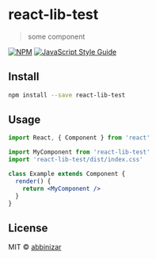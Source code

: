# react-lib-test

> some component

[![NPM](https://img.shields.io/npm/v/react-lib-test.svg)](https://www.npmjs.com/package/react-lib-test) [![JavaScript Style Guide](https://img.shields.io/badge/code_style-standard-brightgreen.svg)](https://standardjs.com)

## Install

```bash
npm install --save react-lib-test
```

## Usage

```jsx
import React, { Component } from 'react'

import MyComponent from 'react-lib-test'
import 'react-lib-test/dist/index.css'

class Example extends Component {
  render() {
    return <MyComponent />
  }
}
```

## License

MIT © [abbinizar](https://github.com/abbinizar)
